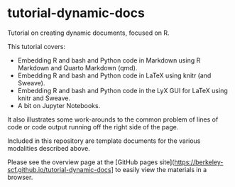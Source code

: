 # tutorial-dynamic-docs
Tutorial on creating dynamic documents, focused on R.

This tutorial covers:

* Embedding R and bash and Python code in Markdown using R Markdown and Quarto Markdown (qmd).
* Embedding R and bash and Python code in LaTeX using knitr (and Sweave).
* Embedding R and bash and Python code in the LyX GUI for LaTeX using knitr and Sweave.
* A bit on Jupyter Notebooks.

It also illustrates some work-arounds to the common problem of lines of code or code output running off the right side of the page.

Included in this repository are template documents for the various modalities described above.

Please see the overview page at the [GitHub pages site](https://berkeley-scf.github.io/tutorial-dynamic-docs] to easily view the materials in a browser.

